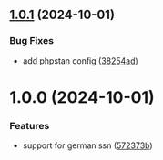 ## [1.0.1](https://github.com/bespin-studios/datavalidation-ssn/compare/v1.0.0...v1.0.1) (2024-10-01)


### Bug Fixes

* add phpstan config ([38254ad](https://github.com/bespin-studios/datavalidation-ssn/commit/38254ada4bdb7dd59615b67ff8feff99c3ac7e90))

# 1.0.0 (2024-10-01)


### Features

* support for german ssn ([572373b](https://github.com/bespin-studios/datavalidation-ssn/commit/572373b7a38e1923fdcfc2cc9355cd6f0e6319c0))
